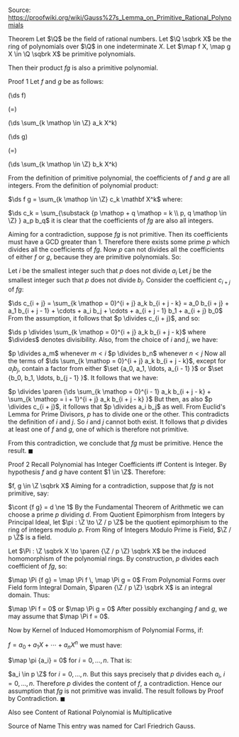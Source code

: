 # 

Source: https://proofwiki.org/wiki/Gauss%27s_Lemma_on_Primitive_Rational_Polynomials



Theorem
Let $\Q$ be the field of rational numbers.
Let $\Q \sqbrk X$ be the ring of polynomials over $\Q$ in one indeterminate $X$.
Let $\map f X, \map g X \in \Q \sqbrk X$ be primitive polynomials.

Then their product $f g$ is also a primitive polynomial.


Proof 1
Let $f$ and $g$ be as follows:














\(\ds f\)

\(=\)







\(\ds \sum_{k \mathop \in \Z} a_k X^k\)




















\(\ds g\)

\(=\)







\(\ds \sum_{k \mathop \in \Z} b_k X^k\)









From the definition of primitive polynomial, the coefficients of $f$ and $g$ are all integers.
From the definition of polynomial product:

$\ds f g = \sum_{k \mathop \in \Z} c_k \mathbf X^k$
where:

$\ds c_k = \sum_{\substack {p \mathop + q \mathop = k \\ p, q \mathop \in \Z} } a_p b_q$
it is clear that the coefficients of $f g$ are also all integers.

Aiming for a contradiction, suppose $f g$ is not primitive.
Then its coefficients must have a GCD greater than $1$.
Therefore there exists some prime $p$ which divides all the coefficients of $fg$.
Now $p$ can not divides all the coefficients of either $f$ or $g$, because they are primitive polynomials.
So:

Let $i$ be the smallest integer such that $p$ does not divide $a_i$
Let $j$ be the smallest integer such that $p$ does not divide $b_j$.
Consider the coefficient $c_{i+j}$ of $f g$:

$\ds c_{i + j} = \sum_{k \mathop = 0}^{i + j} a_k b_{i + j - k} = a_0 b_{i + j} + a_1 b_{i + j - 1} + \cdots + a_i b_j + \cdots + a_{i + j - 1} b_1 + a_{i + j} b_0$
From the assumption, it follows that $p \divides c_{i + j}$, and so:

$\ds p \divides \sum_{k \mathop = 0}^{i + j} a_k b_{i + j - k}$
where $\divides$ denotes divisibility.
Also, from the choice of $i$ and $j$, we have:

$p \divides a_m$ whenever $m < i$
$p \divides b_n$ whenever $n < j$
Now all the terms of $\ds \sum_{k \mathop = 0}^{i + j} a_k b_{i + j - k}$, except for $a_i b_j$, contain a factor from either $\set {a_0, a_1, \ldots, a_{i - 1} }$ or $\set {b_0, b_1, \ldots, b_{j - 1} }$.
It follows that we have:

$p \divides \paren {\ds \sum_{k \mathop = 0}^{i - 1} a_k b_{i + j - k} + \sum_{k \mathop = i + 1}^{i + j} a_k b_{i + j - k} }$
But then, as also $p \divides c_{i + j}$, it follows that $p \divides a_i b_j$ as well.
From Euclid's Lemma for Prime Divisors, $p$ has to divide one or the other.
This contradicts the definition of $i$ and $j$.
So $i$ and $j$ cannot both exist.
It follows that $p$ divides at least one of $f$ and $g$, one of which is therefore not primitive.

From this contradiction, we conclude that $f g$ must be primitive.
Hence the result.
$\blacksquare$


Proof 2
Recall Polynomial has Integer Coefficients iff Content is Integer.
By hypothesis $f$ and $g$ have content $1 \in \Z$.
Therefore:

$f, g \in \Z \sqbrk X$
Aiming for a contradiction, suppose that $f g$ is not primitive, say:

$\cont {f g} = d \ne 1$
By the Fundamental Theorem of Arithmetic we can choose a prime $p$ dividing $d$.
From Quotient Epimorphism from Integers by Principal Ideal, let $\pi : \Z \to \Z / p \Z$ be the quotient epimorphism to the ring of integers modulo $p$.
From Ring of Integers Modulo Prime is Field, $\Z / p \Z$ is a field.

Let $\Pi : \Z \sqbrk X \to \paren {\Z / p \Z} \sqbrk X$ be the induced homomorphism of the polynomial rings.
By construction, $p$ divides each coefficient of $f g$, so:

$\map \Pi {f g} = \map \Pi f \, \map \Pi g = 0$
From Polynomial Forms over Field form Integral Domain, $\paren {\Z / p \Z} \sqbrk X$ is an integral domain.
Thus:

$\map \Pi f = 0$ or $\map \Pi g = 0$
After possibly exchanging $f$ and $g$, we may assume that $\map \Pi f = 0$.

Now by Kernel of Induced Homomorphism of Polynomial Forms, if:

$f = a_0 + a_1 X + \cdots + a_n X^n$
we must have:

$\map \pi {a_i} = 0$
for $i = 0, \ldots, n$.
That is:

$a_i \in p \Z$
for $i = 0, \ldots, n$.
But this says precisely that $p$ divides each $a_i$, $i = 0, \ldots, n$.
Therefore $p$ divides the content of $f$, a contradiction.
Hence our assumption that $f g$ is not primitive was invalid.
The result follows by Proof by Contradiction.
$\blacksquare$


Also see
Content of Rational Polynomial is Multiplicative


Source of Name
This entry was named for Carl Friedrich Gauss.





